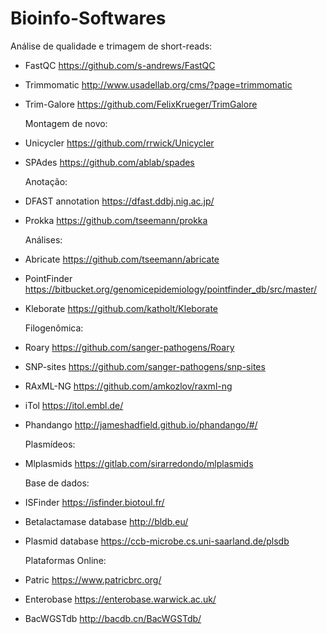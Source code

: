 # Bioinfo-Softwares

  Análise de qualidade e trimagem de short-reads:
- FastQC https://github.com/s-andrews/FastQC
- Trimmomatic http://www.usadellab.org/cms/?page=trimmomatic
- Trim-Galore https://github.com/FelixKrueger/TrimGalore

  Montagem de novo:
- Unicycler https://github.com/rrwick/Unicycler 
- SPAdes https://github.com/ablab/spades

  Anotação:
- DFAST annotation https://dfast.ddbj.nig.ac.jp/
- Prokka https://github.com/tseemann/prokka

  Análises:
- Abricate https://github.com/tseemann/abricate
- PointFinder https://bitbucket.org/genomicepidemiology/pointfinder_db/src/master/
- Kleborate https://github.com/katholt/Kleborate

  Filogenômica:
- Roary https://github.com/sanger-pathogens/Roary
- SNP-sites https://github.com/sanger-pathogens/snp-sites
- RAxML-NG https://github.com/amkozlov/raxml-ng
- iTol https://itol.embl.de/ 
- Phandango http://jameshadfield.github.io/phandango/#/ 

  Plasmídeos:
- Mlplasmids https://gitlab.com/sirarredondo/mlplasmids

  Base de dados:
- ISFinder https://isfinder.biotoul.fr/ 
- Betalactamase database http://bldb.eu/ 
- Plasmid database https://ccb-microbe.cs.uni-saarland.de/plsdb 

  Plataformas Online:
- Patric https://www.patricbrc.org/
- Enterobase https://enterobase.warwick.ac.uk/
- BacWGSTdb http://bacdb.cn/BacWGSTdb/
